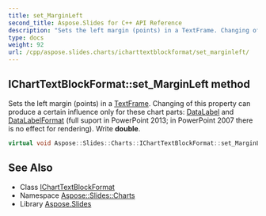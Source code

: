 ```yaml
---
title: set_MarginLeft
second_title: Aspose.Slides for C++ API Reference
description: "Sets the left margin (points) in a TextFrame. Changing of this property can produce a certain influence only for these chart parts: DataLabel and DataLabelFormat (full suport in PowerPoint 2013; in PowerPoint 2007 there is no effect for rendering). Write double."
type: docs
weight: 92
url: /cpp/aspose.slides.charts/icharttextblockformat/set_marginleft/
---
```

## IChartTextBlockFormat::set_MarginLeft method


Sets the left margin (points) in a [TextFrame](../../../aspose.slides/textframe/). Changing of this property can produce a certain influence only for these chart parts: [DataLabel](../../datalabel/) and [DataLabelFormat](../../datalabelformat/) (full suport in PowerPoint 2013; in PowerPoint 2007 there is no effect for rendering). Write **double**.

```cpp
virtual void Aspose::Slides::Charts::IChartTextBlockFormat::set_MarginLeft(double value)=0
```

## See Also

* Class [IChartTextBlockFormat](../)
* Namespace [Aspose::Slides::Charts](../../)
* Library [Aspose.Slides](../../../)
